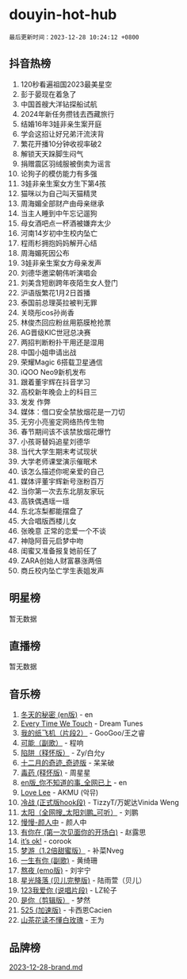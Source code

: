# douyin-hot-hub

`最后更新时间：2023-12-28 10:24:12 +0800`

## 抖音热榜

1. 120秒看遍祖国2023最美星空
1. 彭于晏现在着急了
1. 中国首艘大洋钻探船试航
1. 2024年新任务攒钱去西藏旅行
1. 结婚16年3娃非亲生案开庭
1. 学会这招让好兄弟汗流浃背
1. 繁花开播10分钟收视率破2
1. 解锁天天跺脚生闷气
1. 捐赠震区羽绒服被倒卖为谣言
1. 论狗子的模仿能力有多强
1. 3娃非亲生案女方生下第4孩
1. 猫咪以为自己叫天猫精灵
1. 周海媚全部财产由母亲继承
1. 当主人睡到中午忘记遛狗
1. 母女酒吧点一杯酒被嫌弃太少
1. 河南14岁初中生校内坠亡
1. 程雨杉拥抱妈妈解开心结
1. 周海媚死因公布
1. 3娃非亲生案女方母亲发声
1. 刘德华邀梁朝伟听演唱会
1. 刘美含短剧跨年夜陌生女人登门
1. 沪语版繁花1月2日首播
1. 泰国前总理英拉被判无罪
1. 关晓彤cos孙尚香
1. 林俊杰回应粉丝用筋膜枪抢票
1. AG晋级KIC世冠总决赛
1. 两招判断粉扑干用还是湿用
1. 中国小姐申请出战
1. 荣耀Magic 6搭载卫星通信
1. iQOO Neo9新机发布
1. 跟着董宇辉在抖音学习
1. 高校新年晚会上的科目三
1. 发发 作弊
1. 媒体：借口安全禁放烟花是一刀切
1. 无穷小亮鉴定网络热传生物
1. 春节期间该不该禁放烟花爆竹
1. 小孩哥替妈追星刘德华
1. 当代大学生期末考试现状
1. 大学老师课堂演示催眠术
1. 该怎么描述你呢亲爱的自己
1. 媒体评董宇辉新号涨粉百万
1. 当你第一次去东北朋友家玩
1. 高铁偶遇瑶一瑶
1. 东北冻梨都能摆盘了
1. 大合唱版西楼儿女
1. 张晚意 正常的恋爱一个不谈
1. 神隐阿音元启梦中吻
1. 闺蜜又准备报复她前任了
1. ZARA创始人财富暴涨两倍
1. 商丘校内坠亡学生表姐发声

## 明星榜

暂无数据

## 直播榜

暂无数据

## 音乐榜

1. [冬天的秘密 (en版)](https://sf6-cdn-tos.douyinstatic.com/obj/tos-cn-ve-2774/okIuMHDdzyf3FjGK4Lphe1vfHcQaPIHAg0Z4CR) - en
1. [Every Time We Touch](https://sf3-cdn-tos.douyinstatic.com/obj/tos-cn-ve-2774/ogN6lUKQeBBfEVhIOMikG1CcJjugxk1tztZyhP) - Dream Tunes
1. [我的纸飞机（片段2）](https://sf6-cdn-tos.douyinstatic.com/obj/tos-cn-ve-2774/oM2ZrKcg2CD5AeRB2gkeXOFB1IxAGJdZPazYHf) - GooGoo/王之睿
1. [可能（副歌）](https://sf3-cdn-tos.douyinstatic.com/obj/tos-cn-ve-2774/cde1731888894259b333569393c2fb51) - 程响
1. [陷阱（释怀版）](https://sf3-cdn-tos.douyinstatic.com/obj/tos-cn-ve-2774/oE8C21LeZrzKLDFfQYgMzx4GAIHageG5IzayY7) - Zy/白允y
1. [十二月的奇迹_奇迹版](https://sf6-cdn-tos.douyinstatic.com/obj/tos-cn-ve-2774/oMslvA9FBzGMGHnyUuoiiUjtIAXfMz6tzwByW8) - 呆呆破
1. [毒药 (释怀版)](https://sf6-cdn-tos.douyinstatic.com/obj/tos-cn-ve-2774/oYILMEAzspdZBIzy4frJNB8ZHPHWAhiwowd4Ad) - 周星星
1. [en版_你不知道的事_全网已上](https://sf6-cdn-tos.douyinstatic.com/obj/tos-cn-ve-2774/o4QbYLDezHUtFyDKdF9XfmPhIewaqEQAggj6Cb) - en
1. [Love Lee](https://sf3-cdn-tos.douyinstatic.com/obj/tos-cn-ve-2774/o05GbkJGbCBTdDnMtB0fwOYgkeZp23vrWQDQBS) - AKMU (악뮤)
1. [冷战 (正式版hook段)](https://sf6-cdn-tos.douyinstatic.com/obj/tos-cn-ve-2774/oMuEoiBasWApEMVDgNiI8VAByNmwo5J0pyf8Yx) - TizzyT/万妮达Vinida Weng
1. [太阳（全网搜_太阳刘鹏_可听）](https://sf3-cdn-tos.douyinstatic.com/obj/tos-cn-ve-2774/ogWbyIQnlBFImVbeDocRdCIYtBHlbJXgfZMvgz) - 刘鹏
1. [慢慢-颜人中](https://sf3-cdn-tos.douyinstatic.com/obj/tos-cn-ve-2774/ocjHNfBXdBxQNC8ZGAeoLMFTUgtBg8bkExunDC) - 颜人中
1. [有你在 (第一次见面你的开场白)](https://sf6-cdn-tos.douyinstatic.com/obj/tos-cn-ve-2774/oAthrQ3ClJBfI57uBoFEgNDYtNCZ0TSYQQfxQ0) - 赵露思
1. [it’s ok!](https://sf3-cdn-tos.douyinstatic.com/obj/tos-cn-ve-2774/0fc4d0ee28444bd0ab76e8b7c0003f52) - corook
1. [梦游（1.2倍甜蜜版）](https://sf3-cdn-tos.douyinstatic.com/obj/tos-cn-ve-2774/o4gyAUm8hwufoEABmwVIiQtHsFuGzAEEWtNMzo) - 补菜Nveg
1. [一生有你 (副歌)](https://sf6-cdn-tos.douyinstatic.com/obj/tos-cn-ve-2774/o8xzM8HLaQzgMiJ96FKAWCenIuzkFpfClDdmeW) - 黄绮珊
1. [熬夜 (emo版)](https://sf6-cdn-tos.douyinstatic.com/obj/tos-cn-ve-2774/ocQZvZErLThAfNQOtBZ178gQDfCDFBL9iB5lvY) - 刘宇宁
1. [星光降落 (贝儿完整版)](https://sf3-cdn-tos.douyinstatic.com/obj/tos-cn-ve-2774/okwB9hAwyAtsFFkFBzAX1hOOfQuIoMNs0W2Mwr) - 陆雨萱（贝儿）
1. [123我爱你 (说唱片段)](https://sf3-cdn-tos.douyinstatic.com/obj/tos-cn-ve-2774/oYCWFpY0hL9kda0dQKIGDYeKYfQmAse0DgpDjz) - LZ轮子
1. [是你（剪辑版）](https://sf3-cdn-tos.douyinstatic.com/obj/tos-cn-ve-2774/46019dae783c4c969944217fe1cfafc4) - 梦然
1. [525 (加速版)](https://sf6-cdn-tos.douyinstatic.com/obj/tos-cn-ve-2774/oIfKCtqfDyP8Vc9FpAPgWMyezT6LnDT1abRwGg) - 卡西恩Cacien
1. [山茶花读不懂白玫瑰](https://sf6-cdn-tos.douyinstatic.com/obj/tos-cn-ve-2774/osfn8B7DktrRHEPJgPCfDbw7QDQEkwC16BxZg9) - 王为

## 品牌榜

[2023-12-28-brand.md](2023-12-28-brand.md)
